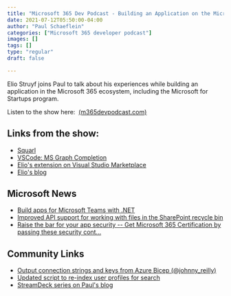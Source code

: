 ```yaml
---
title: "Microsoft 365 Dev Podcast - Building an Application on the Microsoft 365 Platform with Elio Struyf"
date: 2021-07-12T05:50:00-04:00
author: "Paul Schaeflein"
categories: ["Microsoft 365 developer podcast"]
images: []
tags: []
type: "regular"
draft: false

---
```


Elio Struyf joins Paul to talk about his experiences while building an
application in the Microsoft 365 ecosystem, including the Microsoft for
Startups program.

Listen to the show here: 
[(m365devpodcast.com)](https://www.m365devpodcast.com/e/building-an-application-on-the-microsoft-365-platform-with-elio-struyf/) 

## Links from the show: 

-   [Squarl](https://squarl.com/)
-   [VSCode: MS Graph
    Completion](https://marketplace.visualstudio.com/items?itemName=eliostruyf.vscode-msgraph-autocomplete)
-   [Elio's extension on Visual Studio
    Marketplace](https://marketplace.visualstudio.com/publishers/eliostruyf)
-   [Elio's blog](https://www.eliostruyf.com/)

## Microsoft News 

-   [Build apps for Microsoft Teams with
    .NET](https://devblogs.microsoft.com/visualstudio/build-apps-for-microsoft-teams-with-net/)
-   [Improved API support for working with files in the SharePoint
    recycle
    bin](https://developer.microsoft.com/en-us/graph/blogs/improved-api-support-for-working-with-files-in-the-sharepoint-recycle-bin/)
-   [Raise the bar for your app security -- Get Microsoft 365
    Certification by passing these security
    cont\...](https://developer.microsoft.com/en-us/graph/blogs/raise-the-bar-for-your-app-security-get-microsoft-365-certification-by-passing-these-security-controls/)

## Community Links 

-   [Output connection strings and keys from Azure Bicep
    (\@johnny_reilly)](https://blog.johnnyreilly.com/2021/07/07/output-connection-strings-and-keys-from-azure-bicep/?utm_source=pocket_mylist)
-   [Updated script to re-index user profiles for
    search](https://www.techmikael.com/2021/06/updated-script-to-re-index-user.html?utm_source=pocket_mylist)
-   [StreamDeck series on Paul's
    blog](https://www.schaeflein.net/tag/streamdeck/)
